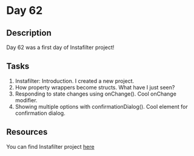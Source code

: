 # Day 62

## Description

Day 62 was a first day of Instafilter project!

## Tasks

1. Instafilter: Introduction. I created a new project.
2. How property wrappers become structs. What have I just seen?
3. Responding to state changes using onChange(). Cool onChange modifier.
4. Showing multiple options with confirmationDialog(). Cool element for confirmation dialog.

## Resources

You can find Instafilter project [here](/Sources/Instafilter/)